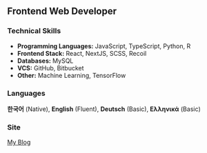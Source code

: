## Frontend Web Developer
### Technical Skills
- **Programming Languages:** JavaScript, TypeScript, Python, R
- **Frontend Stack:** React, NextJS, SCSS, Recoil
- **Databases:** MySQL
- **VCS:** GitHub, Bitbucket
- **Other:** Machine Learning, TensorFlow



### Languages
**한국어** (Native), **English** (Fluent), **Deutsch** (Basic), **Ελληνικά** (Basic)

### Site
[My Blog](https://hwahyeon-blog.vercel.app/)

<!--
- **Backend Stack:** NodeJS
 MongoDB
 
### Sites
[![Blog](https://img.shields.io/badge/My_blog-000000?style=flat-square&logo=next.js&logoColor=white)](https://hwahyeon-blog.vercel.app/)

[![My npm](https://skillicons.dev/icons?i=#npm&perline=7)](https://www.npmjs.com/~hwahyeon)
[![My CodePen](https://skillicons.dev/icons?i=#codepen&perline=7)](https://codepen.io/hwahyeon)
[![My Blog](https://skillicons.dev/icons?i=nextjs&perline=7)](https://hwahyeon-blog.vercel.app/)

**Programming Languages:**

[![My Skills](https://skillicons.dev/icons?i=js,ts,python,r&perline=7)](https://skillicons.dev)

**Frontend Stack:**

[![My Skills](https://skillicons.dev/icons?i=react,nextjs,sass,materialui&perline=7)](https://skillicons.dev)

**Databases:**

[![My Skills](https://skillicons.dev/icons?i=mysql&perline=7)](https://skillicons.dev)

**VCS:**

[![My Skills](https://skillicons.dev/icons?i=github,bitbucket&perline=7)](https://skillicons.dev)

**Other:** Machine Learning, TensorFlow

[![My Skills](https://skillicons.dev/icons?i=tensorflow&perline=7)](https://skillicons.dev)

**Deploy**

[![My Skills](https://skillicons.dev/icons?i=babel,figma,firebase,gatsby,graphql,gulp,nestjs,netlify,nodejs,npm,postman,redux,vercel,vite,webpack,windicss,ai&perline=7)](https://skillicons.dev)



[![Codewars](https://img.shields.io/badge/My_Codewars-B1361E?style=flat-square&logo=Codewars&logoColor=white)](https://www.codewars.com/users/hwahyeon)

<img align="left" src="https://github-readme-stats.vercel.app/api?username=hwahyeon&theme=gruvbox_light&hide_border=true&count_private=true&show_icons=false&custom_title=GitHub%20Stats😊"/>
[![Medium](https://img.shields.io/badge/My_Medium-000000?style=flat-square&logo=Medium&logoColor=white)](https://medium.com/@hwahyeon.dev)
Machine Learning
Recoil

**hwahyeon/hwahyeon** is a ✨ _special_ ✨ repository because its `README.md` (this file) appears on your GitHub profile.

Here are some ideas to get you started:

- 🔭 I’m currently working on ...
- 🌱 I’m currently learning ...
- 👯 I’m looking to collaborate on ...
- 🤔 I’m looking for help with ...
- 💬 Ask me about ...
- 📫 How to reach me: ...
- 😄 Pronouns: ...
- ⚡ Fun fact: ...
-->
